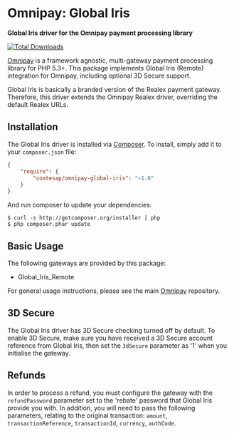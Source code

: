 # Omnipay: Global Iris

**Global Iris driver for the Omnipay payment processing library**

[![Total Downloads](https://poser.pugx.org/coatesap/omnipay-realex/d/total.png)](https://packagist.org/packages/coatesap/omnipay-global-iris)

[Omnipay](https://github.com/omnipay/omnipay) is a framework agnostic, multi-gateway payment
processing library for PHP 5.3+. This package implements Global Iris (Remote) integration for Omnipay, including optional 3D Secure support.

Global Iris is basically a branded version of the Realex payment gateway. Therefore, this driver extends the Omnipay Realex driver, overriding the default Realex URLs.

## Installation

The Global Iris driver is installed via [Composer](http://getcomposer.org/). To install, simply add it
to your `composer.json` file:

```json
{
    "require": {
        "coatesap/omnipay-global-iris": "~1.0"
    }
}
```

And run composer to update your dependencies:

    $ curl -s http://getcomposer.org/installer | php
    $ php composer.phar update

## Basic Usage

The following gateways are provided by this package:

* Global_Iris_Remote

For general usage instructions, please see the main [Omnipay](https://github.com/omnipay/omnipay)
repository.

## 3D Secure

The Global Iris driver has 3D Secure checking turned off by default.
To enable 3D Secure, make sure you have received a 3D Secure account reference from Global Iris, then set the `3dSecure` parameter as '1' when you initialise the gateway.

## Refunds

In order to process a refund, you must configure the gateway with the `refundPassword` parameter set to the 'rebate' password that Global Iris provide you with. In addition, you will need to pass the following parameters, relating to the original transaction: `amount`, `transactionReference`, `transactionId`, `currency`, `authCode`.
